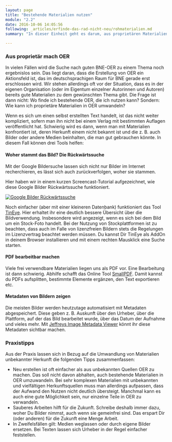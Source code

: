 ```yaml
---
layout: page
title: "Bestehende Materialien nutzen"
module: "2.2"
date: 2016-10-06 14:05:56
following: _articles/erfinde-das-rad-nicht-neu/rohmaterialien.md
summary: "In dieser Einheit geht es darum, aus proprietären Materialien OER zu machen."

---
```



### Aus proprietär mach OER

In vielen Fällen wird die Suche nach guten BNE-OER zu einem Thema noch ergebnislos sein. Das liegt daran, dass die Erstellung von OER ein Aktionsfeld ist, das im deutschsprachigen Raum für BNE gerade erst erschlossen wird. Wir stehen allerdings oft vor der Situation, dass es in der eigenen Organisation (oder im Eigentum einzelner Autorinnen und Autoren) bereits gute Materialien zu dem gewünschten Thema gibt. Die Frage ist dann nicht: Wo finde ich bestehende OER, die ich nutzen kann? Sondern: Wie kann ich proprietäre Materialien in OER umwandeln?

Wenn es sich um einen selbst erstellten Text handelt, ist das nicht weiter kompliziert, sofern man ihn nicht bei einem Verlag mit bestimmten Auflagen veröffentlicht hat. Schwierig wird es dann, wenn man mit Materialien konfrontiert ist, deren Herkunft einem nicht bekannt ist und die z. B. auch Bilder oder andere Medien beinhalten, die man gut gebrauchen könnte. In diesem Fall können drei Tools helfen:

#### Woher stammt das Bild? Die Rückwärtssuche

Mit der Google Bildersuche lassen sich nicht nur Bilder im Internet recherchieren, es lässt sich auch zurückverfolgen, woher sie stammen.

Hier haben wir in einem kurzen Screencast-Tutorial aufgezeichnet, wie diese Google Bilder Rückwärtssuche funktioniert.

[![Google Bilder Rückwärtssuche](https://img.youtube.com/vi/Wa053baIAzI/0.jpg)](https://www.youtube.com/watch?v=Wa053baIAzI)

Noch einfacher (aber mit einer kleineren Datenbank) funktioniert das Tool [TinEye](https://tineye.com/). Hier erhaltet ihr eine deutlich bessere Übersicht über die Bildverwendung. Insbesondere wird angezeigt, wenn es sich bei dem Bild um ein Stock-Foto handelt. Bei der Nutzung von Stockplattformen ist zu beachten, dass auch im Falle von lizenzfreien Bildern stets die Regelungen im Lizenzvertrag beachtet werden müssen. Du kannst Dir TinEye als AddOn in deinem Browser installieren und mit einem rechten Mausklick eine Suche starten.

#### PDF bearbeitbar machen

Viele frei verwendbare Materialien liegen uns als PDF vor. Eine Bearbeitung ist dann schwierig. Abhilfe schafft das Online Tool [SmallPDF](smallpdf.com/de). Damit kannst du PDFs aufsplitten, bestimmte Elemente ergänzen, den Text exportieren etc.

#### Metadaten von Bildern zeigen

Die meisten Bilder werden heutzutage automatisiert mit Metadaten abgespeichert. Diese geben z. B. Auskunft über den Urheber, über die Plattform, auf der das Bild bearbeitet wurde, über das Datum der Aufnahme und vieles mehr. Mit [Jeffreys Image Metadata Viewer](http://exif.regex.info/exif.cgi) könnt ihr diese Metadaten sichtbar machen.

### Praxistipps

Aus der Praxis lassen sich in Bezug auf die Umwandlung von Materialien unbekannter Herkunft die folgenden Tipps zusammenfassen:

* Neu erstellen ist oft einfacher als aus unbekannten Quellen OER zu machen. Das soll nicht davon abhalten, auch bestehende Materialien in OER umzuwandeln. Bei sehr komplexen Materialien mit unbekannten und vielfältigen Herkunftsquellen muss man allerdings aufpassen, dass der Aufwand den Nutzen nicht deutlich übersteigt. Manchmal kann es auch eine gute Möglichkeit sein, nur einzelne Teile in OER zu verwandeln.
* Sauberes Arbeiten hilft für die Zukunft. Schreibe deshalb immer dazu, woher Du Bilder nimmst, auch wenn sie gemeinfrei sind. Das erspart Dir (oder anderen) für die Zukunft eine Menge Arbeit.
* In Zweifelsfällen gilt: Medien weglassen oder durch eigene Bilder ersetzen. Bei Texten lassen sich Urheber in der Regel einfacher feststellen.

